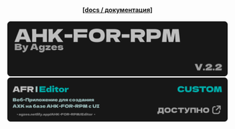 <h4 align="center"><a href="https://github.com/Agzes/AHK-FOR-RPM/!Docs">[docs / документация]</a></h4>

<img src="../!ReadMe/Header.png" alt="image" width="1000">
<a href="https://agzes.netlify.app/AHK-FOR-RPM/Editor">
    <img src="../!ReadMe/Editor.png" alt="image" width="1000">
</a>
